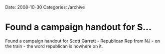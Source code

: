 Date: 2008-10-30
Categories: /archive

# Found a campaign handout for S...

Found a campaign handout for Scott Garrett - Republican Rep from NJ - on the train - the word republican is nowhere on it.

